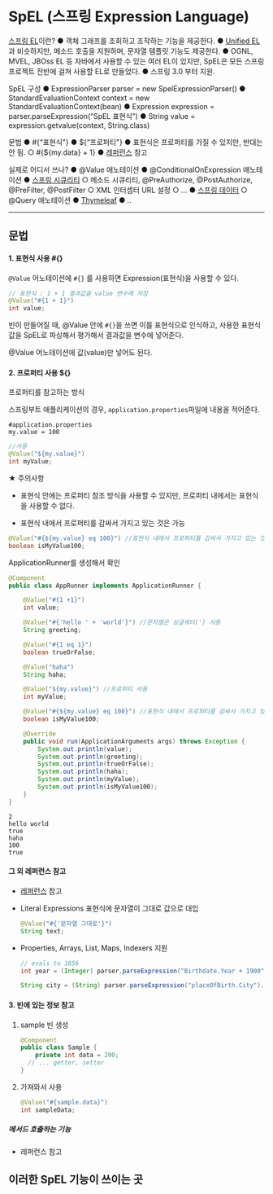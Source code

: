 # SpEL (스프링 Expression Language)

[스프링 EL](https://docs.spring.io/spring/docs/current/spring-framework-reference/core.html#expressions)이란?
	● 객체 그래프를 조회하고 조작하는 기능을 제공한다.
	● [Unified EL](https://docs.oracle.com/javaee/5/tutorial/doc/bnahq.html)과 비슷하지만, 메소드 호출을 지원하며, 문자열 템플릿 기능도 제공한다.
	● OGNL, MVEL, JBOss EL 등 자바에서 사용할 수 있는 여러 EL이 있지만, SpEL은 모든 스프링 프로젝트 전반에 걸쳐 사용할 EL로 만들었다.
	● 스프링 3.0 부터 지원.

SpEL 구성
	● ExpressionParser parser = new SpelExpressionParser()
	● StandardEvaluationContext context = new StandardEvaluationContext(bean)
	● Expression expression = parser.parseExpression(“SpEL 표현식”)
	● String value = expression.getvalue(context, String.class)

문법
	● #{“표현식"}
	● ${“프로퍼티"}
	● 표현식은 프로퍼티를 가질 수 있지만, 반대는 안 됨.
			○ #{${my.data} + 1}
	● [레퍼런스](https://docs.spring.io/spring/docs/current/spring-framework-reference/core.html#expressions-language-ref) 참고

실제로 어디서 쓰나?
	● @Value 애노테이션
	● @ConditionalOnExpression 애노테이션
	● [스프링 시큐리티](https://docs.spring.io/spring-security/site/docs/3.0.x/reference/el-access.html)
			○ 메소드 시큐리티, @PreAuthorize, @PostAuthorize, @PreFilter, @PostFilter
			○ XML 인터셉터 URL 설정
			○ ...
	● [스프링 데이터](https://spring.io/blog/2014/07/15/spel-support-in-spring-data-jpa-query-definitions)
			○ @Query 애노테이션
	● [Thymeleaf](https://blog.outsider.ne.kr/997)
	● ..

---

## 문법

#### 1. 표현식 사용 #{}

`@Value` 어노테이션에 `#{}` 를 사용하면 Expression(표현식)을 사용할 수 있다.

```java
// 표현식 : 1 + 1 결과값을 value 변수에 저장
@Value("#{1 + 1}")
int value;
```



빈이 만들어질 때, @Value 안에 `#{}`을 쓰면 이를 표현식으로 인식하고, 사용한 표현식 값을 SpEL로 파싱해서 평가해서 결과값을 변수에 넣어준다.

@Value 어노테이션에 값(value)만 넣어도 된다.



#### 2. 프로퍼티 사용 ${}

프로퍼티를 참고하는 방식

스프링부트 애플리케이션의 경우, `application.properties`파일에 내용을 적어준다.

```properties
#application.properties
my.value = 100
```

```java
//사용
@Value("${my.value}")
int myValue;
```



★ 주의사항

* 표현식 안에는 프로퍼티 참조 방식을 사용할 수 있지만, 프로퍼티 내에서는 표현식을 사용할 수 없다.

* 표현식 내에서 프로퍼티를 감싸서 가지고 있는 것은 가능

```java
@Value("#{${my.value} eq 100}") //표현식 내에서 프로퍼티를 감싸서 가지고 있는 것은 가능
boolean isMyValue100;
```



ApplicationRunner를 생성해서 확인

```java
@Component
public class AppRunner implements ApplicationRunner {

    @Value("#{1 +1}")
    int value;

    @Value("#{'hello ' + 'world'}") //문자열은 싱글쿼터(') 사용
    String greeting;

    @Value("#{1 eq 1}")
    boolean trueOrFalse;

    @Value("haha")
    String haha;

    @Value("${my.value}") //프로퍼티 사용
    int myValue;

    @Value("#{${my.value} eq 100}") //표현식 내에서 프로퍼티를 감싸서 가지고 있는 것은 가능
    boolean isMyValue100;

    @Override
    public void run(ApplicationArguments args) throws Exception {
        System.out.println(value);
        System.out.println(greeting);
        System.out.println(trueOrFalse);
        System.out.println(haha);
        System.out.println(myValue);
        System.out.println(isMyValue100);
    }
}
```

```
2
hello world
true
haha
100
true
```



#### 그 외 레퍼런스 참고

* [레퍼런스](https://docs.spring.io/spring/docs/current/spring-framework-reference/core.html#expressions-language-ref) 참고

* Literal Expressions
  표현식에 문자열이 그대로 값으로 대입

  ```java
  @Value("#{'문자열 그대로'}")
  String text;
  ```

* Properties, Arrays, List, Maps, Indexers 지원

  ```java
  // evals to 1856
  int year = (Integer) parser.parseExpression("Birthdate.Year + 1900").getValue(context);
  
  String city = (String) parser.parseExpression("placeOfBirth.City").getValue(context);
  ```

  

#### 3. 빈에 있는 정보 참고

1. sample 빈 생성

   ```java
   @Component
   public class Sample {
       private int data = 200;
     // ... getter, setter
   }
   ```

   

2. 가져와서 사용

   ```java
   @Value("#{sample.data}")
   int sampleData;
   ```

   

##### 메서드 호출하는 기능

* 레퍼런스 참고



## 이러한 SpEL 기능이 쓰이는 곳











